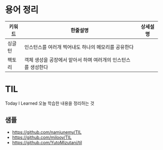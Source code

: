 # 용어 정리

|키워드|한줄설명|상세설명|
|---|---|---|
|싱글턴|인스턴스를 여러개 찍어내도 하나의 메모리를 공유한다||
|팩토리|객체 생성을 공장에서 맡아서 하며 여러개의 인스턴스를 생성한다||

# TIL
Today I Learned
오늘 학습한 내용을 정리하는 것

## 샘플
- https://github.com/namjunemy/TIL
- https://github.com/milooy/TIL
- https://github.com/YutoMizutani/til
